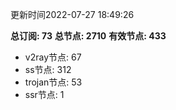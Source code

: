 更新时间2022-07-27 18:49:26

**总订阅: 73**
**总节点: 2710**
**有效节点: 433**
- v2ray节点: 67
- ss节点: 312
- trojan节点: 53
- ssr节点: 1
